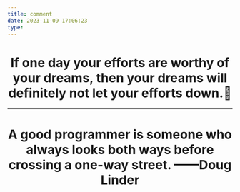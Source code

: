 ```yaml
---
title: comment
date: 2023-11-09 17:06:23
type:
---
```


<h1 style="text-align: center;">If one day your efforts are worthy of your dreams, then your dreams will definitely not let your efforts down.🤩</h1>

<hr />

<h1 style="text-align: center;">A good programmer is someone who always looks both ways before crossing a one-way street.  ——Doug Linder</h1>
